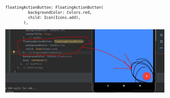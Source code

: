     
```
floatingActionButton: FloatingActionButton(
          backgroundColor: Colors.red,
          child: Icon(Icons.add),
        ),
```
<img width="500px" src= "Capture.JPG"/>





